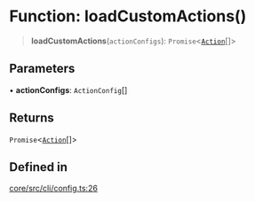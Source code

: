 # Function: loadCustomActions()

> **loadCustomActions**(`actionConfigs`): `Promise`\<[`Action`](../interfaces/Action.md)[]\>

## Parameters

• **actionConfigs**: `ActionConfig`[]

## Returns

`Promise`\<[`Action`](../interfaces/Action.md)[]\>

## Defined in

[core/src/cli/config.ts:26](https://github.com/ai16z/eliza/blob/c537cb3e848b54fcb914d8ef84924fa5fdeaec66/core/src/cli/config.ts#L26)

